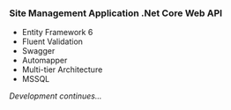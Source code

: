 ### Site Management Application .Net Core Web API
* Entity Framework 6
* Fluent Validation
* Swagger 
* Automapper
* Multi-tier Architecture
* MSSQL 


*Development continues...*
